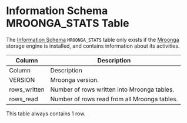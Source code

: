 
# Information Schema MROONGA_STATS Table

The [Information Schema](../README.md) `MROONGA_STATS` table only exists if the [Mroonga](../../../../../../storage-engines/mroonga/README.md) storage engine is installed, and contains information about its activities.



| Column | Description |
| --- | --- |
| Column | Description |
| VERSION | Mroonga version. |
| rows_written | Number of rows written into Mroonga tables. |
| rows_read | Number of rows read from all Mroonga tables. |



This table always contains 1 row.

